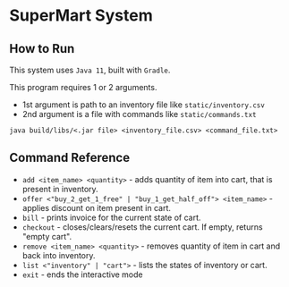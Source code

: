 # SuperMart System

## How to Run
This system uses `Java 11`, built with `Gradle`. 

This program requires 1 or 2 arguments.

- 1st argument is path to an inventory file like `static/inventory.csv`
- 2nd argument is a file with commands like `static/commands.txt`


```
java build/libs/<.jar file> <inventory_file.csv> <command_file.txt>
```

## Command Reference
- `add <item_name> <quantity>` - adds quantity of item into cart, that is present in inventory.
- `offer <"buy_2_get_1_free" | "buy_1_get_half_off"> <item_name>` - applies discount on item present in cart.
- `bill` - prints invoice for the current state of cart.
- `checkout` - closes/clears/resets the current cart. If empty, returns "empty cart".
- `remove <item_name> <quantity>` - removes quantity of item in cart and back into inventory.
- `list <"inventory" | "cart">` - lists the states of inventory or cart.
- `exit` - ends the interactive mode
